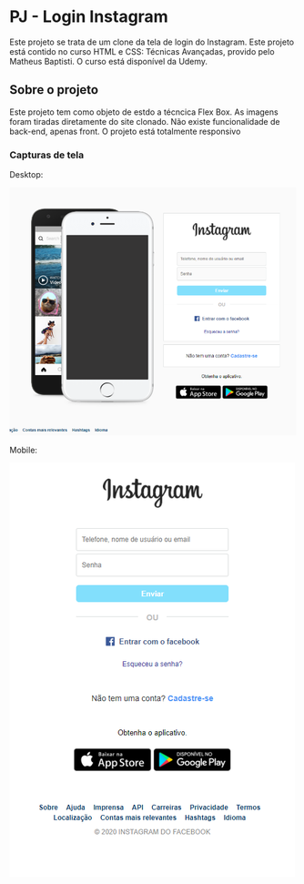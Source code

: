 ﻿# PJ - Login Instagram
Este projeto se trata de um clone da tela de login do Instagram. Este projeto está contido no curso HTML e CSS: Técnicas Avançadas, provido pelo Matheus Baptisti. O curso está disponível da Udemy.

## Sobre o projeto
 Este projeto tem como objeto de estdo a técncica Flex Box. As imagens foram tiradas diretamente do site clonado. Não existe funcionalidade de back-end, apenas front. O projeto está totalmente responsivo
 
 ### Capturas de tela
Desktop: 


![Desktop](img/desktop.png)

Mobile: 


![Mobile](img/mobile.png)
